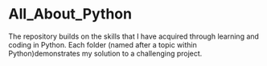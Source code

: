 # All_About_Python

The repository builds on the skills that I have acquired through learning and coding in Python. Each folder (named after a topic within Python)demonstrates my solution to a challenging project. 

